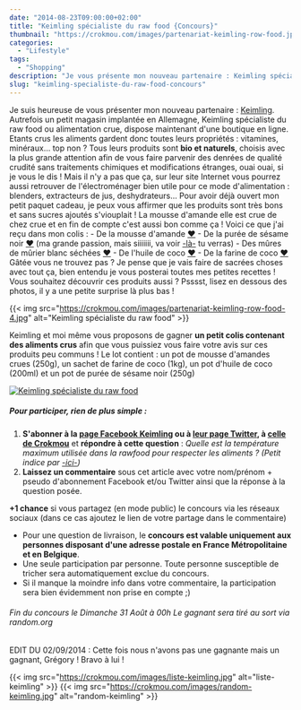 ```yaml
---
date: "2014-08-23T09:00:00+02:00"
title: "Keimling spécialiste du raw food {Concours}"
thumbnail: "https://crokmou.com/images/partenariat-keimling-row-food.jpg"
categories:
  - "Lifestyle"
tags:
  - "Shopping"
description: "Je vous présente mon nouveau partenaire : Keimling spécialiste du raw food ou alimentation crue. Les aliments gardent donc toutes leurs propriétés..."
slug: "keimling-specialiste-du-raw-food-concours"
---
```


Je suis heureuse de vous présenter mon nouveau partenaire : [Keimling](http://www.keimling.fr/). Autrefois un petit magasin implantée en Allemagne, Keimling spécialiste du raw food ou alimentation crue, dispose maintenant d'une boutique en ligne. Etants crus les aliments gardent donc toutes leurs propriétés : vitamines, minéraux... top non ? Tous leurs produits sont **bio et naturels**, choisis avec la plus grande attention afin de vous faire parvenir des denrées de qualité crudité sans traitements chimiques et modifications étranges, ouai ouai, si je vous le dis ! Mais il n'y a pas que ça, sur leur site Internet vous pourrez aussi retrouver de l'électroménager bien utile pour ce mode d'alimentation : blenders, extracteurs de jus, deshydrateurs... Pour avoir déjà ouvert mon petit paquet cadeau, je peux vous affirmer que les produits sont très bons et sans sucres ajoutés s'viouplait ! La mousse d'amande elle est crue de chez crue et en fin de compte c'est aussi bon comme ça ! Voici ce que j'ai reçu dans mon colis : - De la mousse d'amande [❤](http://www.keimling.fr/mousse-d-amande-crue-1.html) - De la purée de sésame noir [❤](http://www.keimling.fr/puree-de-sesame-noir-tahini.html) (ma grande passion, mais siiiiiii, va voir [-là-](https://crokmou.com/?s=s%C3%A9same) tu verras) - Des mûres de mûrier blanc séchées [❤](http://www.keimling.fr/les-mures-du-murier-blanc.html) - De l'huile de coco [❤](http://www.keimling.fr/huile-de-noix-de-coco.html) - De la farine de coco [❤](http://www.keimling.fr/farine-de-coco-1.html) Gâtée vous ne trouvez pas ? Je pense que je vais faire de sacrées choses avec tout ça, bien entendu je vous posterai toutes mes petites recettes ! Vous souhaitez découvrir ces produits aussi ? Psssst, lisez en dessous des photos, il y a une petite surprise là plus bas !

{{< img src="https://crokmou.com/images/partenariat-keimling-row-food-4.jpg" alt="Keimling spécialiste du raw food" >}}

Keimling et moi même vous proposons de gagner **un petit colis contenant des aliments crus** afin que vous puissiez vous faire votre avis sur ces produits peu communs ! Le lot contient : un pot de mousse d'amandes crues (250g), un sachet de farine de coco (1kg), un pot d'huile de coco (200ml) et un pot de purée de sésame noir (250g)

[![Keimling spécialiste du raw food](https://crokmou.com/images/lot.jpg)](https://crokmou.com/images/lot.jpg)

##### Pour participer, rien de plus simple :

1.  **S'abonner à la [page Facebook Keimling](https://www.facebook.com/keimling.fr) ou à [leur page Twitter](https://twitter.com/KeimlingFR), à [celle de Crokmou](https://www.facebook.com/crokmou.blog)** et **répondre à cette question** : _Quelle est la température maximum utilisée dans la rawfood pour respecter les aliments ? (Petit indice par [-ici-](http://www.keimling.fr/a-propos-de-keimling/notre_philosophie))_
2.  **Laissez un commentaire** sous cet article avec votre nom/prénom + pseudo d'abonnement Facebook et/ou Twitter ainsi que la réponse à la question posée.

**+1 chance** si vous partagez (en mode public) le concours via les réseaux sociaux (dans ce cas ajoutez le lien de votre partage dans le commentaire)

*   Pour une question de livraison, le **concours est valable uniquement aux personnes disposant d'une adresse postale en France Métropolitaine et en Belgique**.
*   Une seule participation par personne. Toute personne susceptible de tricher sera automatiquement exclue du concours.
*   Si il manque la moindre info dans votre commentaire, la participation sera bien évidemment non prise en compte ;)

###### Fin du concours le Dimanche 31 Août à 00h Le gagnant sera tiré au sort via random.org

EDIT DU 02/09/2014 : Cette fois nous n'avons pas une gagnante mais un gagnant, Grégory ! Bravo à lui !

{{< img src="https://crokmou.com/images/liste-keimling.jpg" alt="liste-keimling" >}} {{< img src="https://crokmou.com/images/random-keimling.jpg" alt="random-keimling" >}}